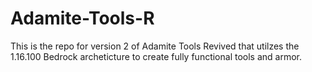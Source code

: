 # Adamite-Tools-R
This is the repo for version 2 of Adamite Tools Revived that utilzes the 1.16.100 Bedrock archeticture to create fully functional tools and armor.